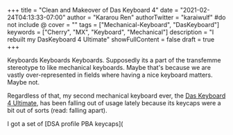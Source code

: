 +++
title = "Clean and Makeover of Das Keyboard 4"
date = "2021-02-24T04:13:33-07:00"
author = "Kararou Ren"
authorTwitter = "karaiwulf" #do not include @
cover = ""
tags = ["Mechanical-Keyboard", "DasKeyboard"]
keywords = ["Cherry", "MX", "Keyboard", "Mechanical"]
description = "I rebuilt my DasKeyboard 4 Ultimate"
showFullContent = false
draft = true
+++

Keyboards Keyboards Keyboards.  Supposedly its a part of the transfemme
stereotype to like mechanical keyboards.  Maybe that's because we are vastly
over-represented in fields where having a nice keyboard matters.  Maybe not.

Regardless of that, my second mechanical keyboard ever, the [Das Keyboard 4
Ultimate](https://www.daskeyboard.com/daskeyboard-4-ultimate/), has been
falling out of usage lately because its keycaps were a bit out of sorts (read:
falling apart).

I got a set of [DSA profile PBA keycaps](

